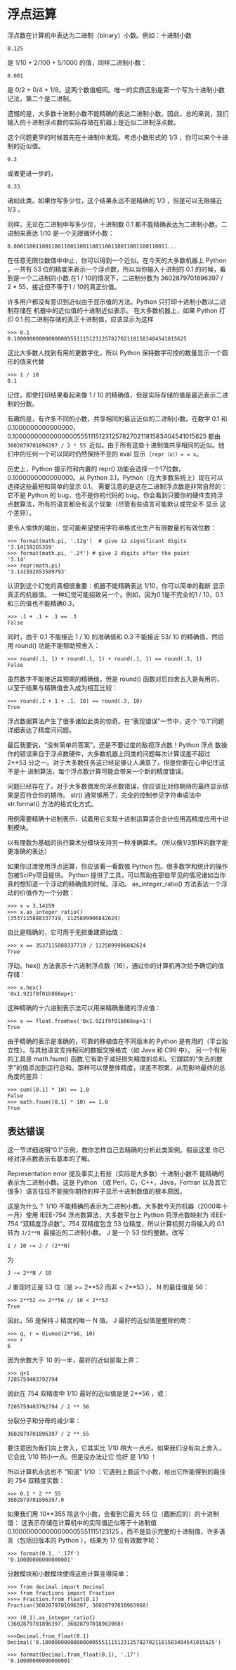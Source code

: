 # 浮点运算

浮点数在计算机中表达为二进制（binary）小数。例如：十进制小数

```
0.125
```

是 1/10 + 2/100 + 5/1000 的值，同样二进制小数：

```
0.001
```

是 0/2 + 0/4 + 1/8。这两个数值相同。唯一的实质区别是第一个写为十进制小数记法，第二个是二进制。

遗憾的是，大多数十进制小数不能精确的表达二进制小数。因此，总的来说，我们输入的十进制浮点数的实际存储在机器上是近似二进制浮点数。

这个问题更早的时候首先在十进制中发现。考虑小数形式的 1/3 ，你可以来个十进制的近似值。

```
0.3
```

或者更进一步的，

```
0.33
```

诸如此类。如果你写多少位，这个结果永远不是精确的 1/3 ，但是可以无限接近 
1/3 。

同样，无论在二进制中写多少位，十进制数 0.1 都不能精确表达为二进制小数。二进制来表达 1/10 是一个无限循环小数：

```
0.0001100110011001100110011001100110011001100110011...
```

在任意无限位数值中中止，你可以得到一个近似。在今天的大多数机器上 Python ，一共有 53 位的精度来表示一个浮点数，所以当你输入十进制的 0.1 的时候，看到是一个二进制的小数.在1 / 10的情况下，二进制分数为 3602879701896397 / 2 * 55，接近但不等于1 / 10的真正价值。

许多用户都没有意识到近似由于显示值的方法。Python 只打印十进制小数以二进制存储在
机器中的近似值的十进制近似表示。 在大多数机器上，如果 Python 打印 0.1 的二进制存储的真正十进制值，应该显示为这样

```
>>> 0.1  
0.1000000000000000055511151231257827021181583404541015625
```

这比大多数人找到有用的更数字化，所以 Python 保持数字可控的数量显示一个圆形的值来代替

```
>>> 1 / 10  
0.1  
```

记住，即使打印结果看起来像 1 / 10 的精确值，但是实际存储的值是最近表示二进制的分数。

有趣的是，有许多不同的小数，共享相同的最近近似的二进制小数。在数字 0.1 和 0.1000000000000000，0.1000000000000000055511151231257827021181583404541015625 都由 `3602879701896397 / 2 * 55 `近似。由于所有这些十进制值共享相同的近似。他们中的任何一个可以同时仍然保持不变的 eval 显示（`repr（x））= = x`。

历史上，Python 提示符和内置的 repr() 功能会选择一个17位数，0.1000000000000000。从 Python 3.1，Python（在大多数系统上）现在可以选择这些最短和简单的显示 0.1。
需要注意的是这在二进制浮点数是非常自然的：它不是 Python 的 bug，也不是你的代码的 bug。你会看到只要你的硬件支持浮点数算法，所有的语言都会有这个现象（尽管有些语言可能默认或完全不 显示 这个差异）。

更令人愉快的输出，您可能希望使用字符串格式化生产有限数量的有效位数：

```
>>> format(math.pi, '.12g')  # give 12 significant digits  
'3.14159265359'  
>>> format(math.pi, '.2f') # give 2 digits after the point  
'3.14'   
>>> repr(math.pi)   
'3.141592653589793'  
```

认识到这个幻觉的真相很重要：机器不能精确表达 1/10，你可以简单的截断 显示 真正的机器值。
一种幻觉可能招致另一个。例如，因为0.1是不完全的1 / 10，0.1和三的值也不能精确0.3，

```
>>> .1 + .1 + .1 == .3  
False  
```

同时，由于 0.1 不能接近 1 / 10 的准确值和 0.3 不能接近 53/ 10 的精确值，然后用 round() 功能不能帮助预舍入：

```
>>> round(.1, 1) + round(.1, 1) + round(.1, 1) == round(.3, 1)  
False   
```

虽然数字不能接近其预期的精确值，但是 round() 函数对后四舍五入是有用的，以至于结果与精确值舍入成为相互比较：

```
>>> round(.1 + 1 + .1, 10) == round(.3, 10)  
True  
```

浮点数据算法产生了很多诸如此类的惊奇。在“表现错误”一节中，这个 “0.1”问题详细表达了精度问问题。

最后我要说，“没有简单的答案”。还是不要过度的敌视浮点数！Python 浮点 数操作的错误来自于浮点数硬件，大多数机器上同类的问题每次计算误差不超过 2\*\*53 分之一。对于大多数任务这已经足够让人满意了。但是你要在心中记住这不是十 进制算法，每个浮点数计算可能会带来一个新的精度错误。

问题已经存在了，对于大多数偶发的浮点数错误，你应该比对你期待的最终显示结果是否符合你的期待。 str() 通常够用了，完全的控制参见字符串语法中 str.format() 方法的格式化方式。

用例需要精确十进制表示，试着用它实现十进制运算适合会计应用高精度应用十进制模块。

以有理数为基础的执行算术分模块支持另一种准确算术。（所以像1/3那样的数字能更准确的表达）

如果你过渡使用浮点运算，你应该看一看数值 Python 包。很多数学和统计的操作包被SciPy项目提供。
Python 提供了工具，可以帮助在那些罕见的情况诸如当你真的想知道一个浮动的精确值的时候。浮动。 as_integer_ratio() 方法表达一个浮动的价值作为一个分数：

```
>>> x = 3.14159  
>>> x.as_integer_ratio()  
(3537115888337719, 1125899906842624)  
```
自比是精确的，它可用于无损重建原始值：

```
>>> x == 3537115888337719 / 1125899906842624  
True  
```

浮动。hex() 方法表示十六进制浮点数（16），通过你的计算机再次给予确切的值存储：

```
>>> x.hex()  
'0x1.921f9f01b866ep+1'  
```

这种精确的十六进制表示法可以用来精确重建的浮点值：

```
>>> x == float.fromhex('0x1.921f9f01b866ep+1')  
True  
```

由于精确的表示是准确的，可靠的移植值在不同版本的 Python 是有用的（平台独立性）。与其他语言支持相同的数据交换格式（如 Java 和 C99 中）。
另一个有用的工具是 math.fsum() 函数,它有助于减轻损失精度的总和。它跟踪的“失去的数字”的值添加到运行总和。那样可以使整体精度，误差不积累，从而影响最终的总角度的差异：

```
>>> sum([0.1] * 10) == 1.0  
False  
>>> math.fsum([0.1] * 10) == 1.0  
True  

```

## 表达错误

这一节详细说明“0.1”示例，教你怎样自己去精确的分析此类案例。假设这里 你已经对浮点数表示有基本的了解。

Representation error 提及事实上有些（实际是大多数）十进制小数不 能精确的表示为二进制小数。这是 Python （或 Perl，C，C++，Java，Fortran 以及其它很多）语言往往不能按你期待的样子显示十进制数值的根本原因。

这是为什么？ 1/10 不能精确的表示为二进制小数。大多数今天的机器（2000年十一月）使用 IEEE-754 浮点数算法，大多数平台上 Python 将浮点数映射为 IEEE-754 “双精度浮点数”。754 双精度包含 53 位精度，所以计算机努力将输入的 0.1 转为 `J/2**N `最接近的二进制小数。 J 是一个 53 位的整数。改写：

```
1 / 10 ~= J / (2**N)  
```

为

```
J ~= 2**N / 10
```

J 重现时正是 53 位（是 >= 2\*\*52 而非 < 2\*\*53 ）， N 的最佳值是 56：

```
>>> 2**52 <= 2**56 // 10 < 2**53  
True  
```

因此，56 是保持 J 精度的唯一 N 值。 J 最好的近似值是整除的商：

```
>>> q, r = divmod(2**56, 10)  
>>> r  
6 
```

因为余数大于 10 的一半，最好的近似是取上界：

```
>>> q+1  
7205759403792794  
```

因此在 754 双精度中 1/10 最好的近似值是是 2\*\*56 ，或：

```
7205759403792794 / 2 ** 56   
```

分裂分子和分母的减少率：

```
3602879701896397 / 2 ** 55
```

要注意因为我们向上舍入，它其实比 1/10 稍大一点点。如果我们没有向上舍入，它会比 1/10 稍小一点。但是没办法让它 恰好 是 1/10 ！

所以计算机永远也不 “知道” 1/10 ：它遇到上面这个小数，给出它所能得到的最佳的 754 双精度实数：

```
>>> 0.1 * 2 ** 55  
3602879701896397.0  
```

如果我们用 10**355 除这个小数，会看到它最大 55 位（截断后的）的十进制值：
这表示存储在计算机中的实际值近似等于十进制值 0.100000000000000005551115123125 。而不是显示完整的十进制值，许多语言（包括旧版本的 Python ），结果为 17 位有效数字轮：

```
>>> format(0.1, '.17f')  
'0.10000000000000001'  
```

分数模块和小数模块使得这些计算变得简单：

```
>>> from decimal import Decimal  
>>> from fractions import Fraction  
>>>> Fraction.from_float(0.1)  
Fraction(3602879701896397, 36028797018963968) 
 
>>> (0.1).as_integer_ratio()
(3602879701896397, 36028797018963968) 
 
>>>Decimal.from_float(0.1)
Decimal('0.1000000000000000055511151231257827021181583404541015625')
  
>>> format(Decimal.from_float(0.1), '.17')  
'0.10000000000000001'  
```


